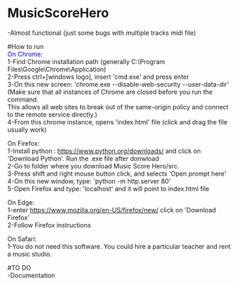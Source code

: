 # MusicScoreHero
-Almost functional (just some bugs with multiple tracks midi file)<br>

#How to run<br>
<font color=blue>On Chrome:</font><br>
1-Find Chrome installation path (generally C:\Program Files\Google\Chrome\Application)<br>
2-Press ctrl+[windows logo], insert 'cmd.exe' and press enter<br>
3-On this new screen: 'chrome.exe --disable-web-security --user-data-dir'<br>
    (Make sure that all instances of Chrome are closed before you run the command.<br>
    This allows all web sites to break out of the same-origin policy and connect to the remote service directly.)<br>
4-From this chrome instance, opens 'index.html' file (click and drag the file usually work)<br>

On Firefox:<br>
1-Install python : https://www.python.org/downloads/ and click on 'Download Python'. Run the .exe file after donwload<br>
2-Go to folder where you download Music Score Hero/src.<br>
3-Press shift and right mouse button click, and selects 'Open prompt here'<br>
4-On this new window, type: 'python -m http.server 80'<br>
5-Open Firefox and type: 'localhost' and it will point to index.html file<br>

On Edge:<br>
1-enter https://www.mozilla.org/en-US/firefox/new/ click on 'Download Firefox'<br>
2-Follow Firefox instructions<br>

On Safari:<br>
1-You do not need this software. You could hire a particular teacher and rent a music studio.<br>

#TO DO<br>
-Documentation<br>
